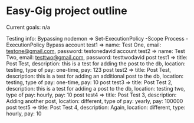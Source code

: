 # Easy-Gig project outline

Current goals: n/a

Testing info:
Bypassing nodemon => Set-ExecutionPolicy -Scope Process -ExecutionPolicy Bypass
account test1 => name: Test One, email: testone@gmail.com, password: testonedavid
account test2 => name: Test Two, email: testtwo@gmail.com, password: testtwodavid
post test1 => title: Post Test, description: this is a test for adding the post to the db, location: testing, type of pay: one-time, pay: 123
post test2 => title: Post Test, description: this is a test for adding an additional post to the db, location: testing, type of pay: one-time, pay: 10
post test3 => title: Post Test 2, description: this is a test for adding a post to the db, location: testing two, type of pay: hourly, pay: 10
post test4 => title: Post Test 3, description: Adding another post, location: different, type of pay: yearly, pay: 100000
post test5 => title: Post Test 4, description: Again, location: different, type: hourly, pay: 10
